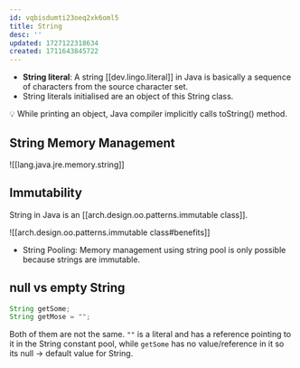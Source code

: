 ```yaml
---
id: vqbisdumti23oeq2xk6oml5
title: String
desc: ''
updated: 1727122318634
created: 1711643845722
---
```


- **String literal**: A string [[dev.lingo.literal]] in Java is basically a sequence of characters from the source character set. 
- String literals initialised are an object of this String class.

💡 While printing an object, Java compiler implicitly calls toString() method.

## String Memory Management

![[lang.java.jre.memory.string]]

## Immutability

String in Java is an [[arch.design.oo.patterns.immutable class]].


![[arch.design.oo.patterns.immutable class#benefits]]

- String Pooling: Memory management using string pool is only possible because strings are immutable.



## null vs empty String

```java
String getSome;
String getMose = "";
```

Both of them are not the same. `""` is a literal and has a reference pointing to it in the String constant pool, while `getSome` has no value/reference in it so its null → default value for String.

